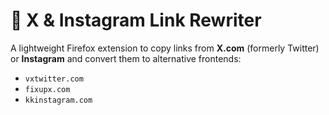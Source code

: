 # 🔗 X & Instagram Link Rewriter

A lightweight Firefox extension to copy links from **X.com** (formerly Twitter) or **Instagram** and convert them to alternative frontends:

- `vxtwitter.com`
- `fixupx.com`
- `kkinstagram.com`
